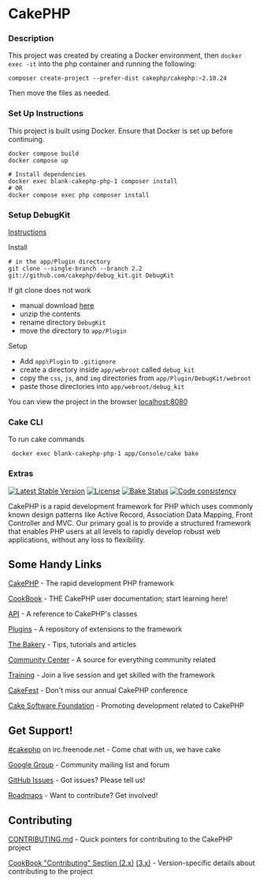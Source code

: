 # CakePHP

### Description

This project was created by creating a Docker environment, then `docker exec -it` into the php container and running the following:

```shell
composer create-project --prefer-dist cakephp/cakephp:~2.10.24
```

Then move the files as needed.

### Set Up Instructions

This project is built using Docker. Ensure that Docker is set up before continuing. 

```shell
docker compose build
docker compose up

# Install dependencies
docker exec blank-cakephp-php-1 composer install
# OR
docker compose exec php composer install
```

### Setup DebugKit

[Instructions](https://github.com/cakephp/debug_kit/tree/2.2?tab=readme-ov-file)

Install

```shell
# in the app/Plugin directory
git clone --single-branch --branch 2.2 git://github.com/cakephp/debug_kit.git DebugKit
```

If git clone does not work

- manual download [here](https://github.com/cakephp/debug_kit/zipball/2.2)
- unzip the contents
- rename directory `DebugKit`
- move the directory to `app/Plugin`

Setup

- Add `app\Plugin` to `.gitignore`
- create a directory inside `app/webroot` called `debug_kit`
- copy the `css`, `js`, and `img` directories from `app/Plugin/DebugKit/webroot`
- paste those directories into `app/webroot/debug_kit`

You can view the project in the browser [localhost:8080](http://localhost:8080/)

### Cake CLI

To run cake commands

```shell
 docker exec blank-cakephp-php-1 app/Console/cake bake
```

### Extras

[![Latest Stable Version](https://poser.pugx.org/cakephp/cakephp/v/stable.svg)](https://packagist.org/packages/cakephp/cakephp)
[![License](https://poser.pugx.org/cakephp/cakephp/license.svg)](https://packagist.org/packages/cakephp/cakephp)
[![Bake Status](https://secure.travis-ci.org/cakephp/cakephp.png?branch=master)](https://travis-ci.org/cakephp/cakephp)
[![Code consistency](https://squizlabs.github.io/PHP_CodeSniffer/analysis/cakephp/cakephp/grade.svg)](https://squizlabs.github.io/PHP_CodeSniffer/analysis/cakephp/cakephp/)

CakePHP is a rapid development framework for PHP which uses commonly known design patterns like Active Record, Association Data Mapping, Front Controller and MVC.
Our primary goal is to provide a structured framework that enables PHP users at all levels to rapidly develop robust web applications, without any loss to flexibility.


## Some Handy Links

[CakePHP](https://cakephp.org) - The rapid development PHP framework

[CookBook](https://book.cakephp.org) - THE CakePHP user documentation; start learning here!

[API](https://api.cakephp.org) - A reference to CakePHP's classes

[Plugins](https://plugins.cakephp.org) - A repository of extensions to the framework

[The Bakery](https://bakery.cakephp.org) - Tips, tutorials and articles

[Community Center](https://community.cakephp.org) - A source for everything community related

[Training](https://training.cakephp.org) - Join a live session and get skilled with the framework

[CakeFest](https://cakefest.org) - Don't miss our annual CakePHP conference

[Cake Software Foundation](https://cakefoundation.org) - Promoting development related to CakePHP


## Get Support!

[#cakephp](https://webchat.freenode.net/?channels=#cakephp) on irc.freenode.net - Come chat with us, we have cake

[Google Group](https://groups.google.com/group/cake-php) - Community mailing list and forum

[GitHub Issues](https://github.com/cakephp/cakephp/issues) - Got issues? Please tell us!

[Roadmaps](https://github.com/cakephp/cakephp/wiki#roadmaps) - Want to contribute? Get involved!


## Contributing

[CONTRIBUTING.md](CONTRIBUTING.md) - Quick pointers for contributing to the CakePHP project

[CookBook "Contributing" Section (2.x)](https://book.cakephp.org/2.0/en/contributing.html) [(3.x)](https://book.cakephp.org/3.0/en/contributing.html) - Version-specific details about contributing to the project
